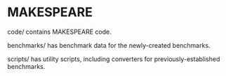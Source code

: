 # MAKESPEARE

code/ contains MAKESPEARE code.

benchmarks/ has benchmark data for the newly-created benchmarks.

scripts/ has utility scripts, including converters for previously-established benchmarks.

